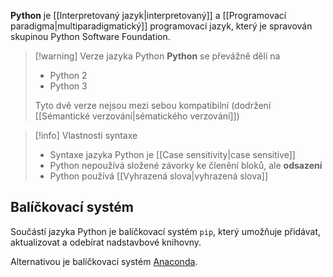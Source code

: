 **Python** je [[Interpretovaný jazyk|interpretovaný]] a [[Programovací paradigma|multiparadigmatický]] programovací jazyk, který je spravován skupinou Python Software Foundation.

>[!warning] Verze jazyka Python
>**Python** se převážně dělí na
>- Python 2
>- Python 3
>
> Tyto dvě verze nejsou mezi sebou kompatibilní (dodržení [[Sémantické verzování|sématického verzování]])

>[!info] Vlastnosti syntaxe
>- Syntaxe jazyka Python je [[Case sensitivity|case sensitive]]
>- Python nepoužívá složené závorky ke členění bloků, ale **odsazení**
>- Python používá [[Vyhrazená slova|vyhrazená slova]]

## Balíčkovací systém
Součástí jazyka Python je balíčkovací systém `pip`, který umožňuje přidávat, aktualizovat a odebírat nadstavbové knihovny.

Alternativou je balíčkovací systém [Anaconda](https://www.anaconda.com/products/distribution).
